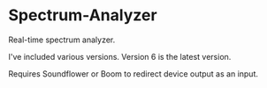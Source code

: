 # Spectrum-Analyzer
Real-time spectrum analyzer. 

I've included various versions. Version 6 is the latest version.

Requires Soundflower or Boom to redirect device output as an input.
